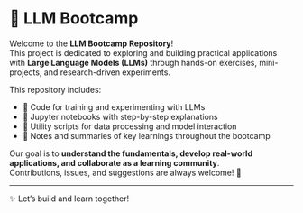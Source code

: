 # 🚀 LLM Bootcamp  

Welcome to the **LLM Bootcamp Repository**!  
This project is dedicated to exploring and building practical applications with **Large Language Models (LLMs)** through hands-on exercises, mini-projects, and research-driven experiments.  

This repository includes:  
- 📂 Code for training and experimenting with LLMs  
- 📝 Jupyter notebooks with step-by-step explanations  
- 🔧 Utility scripts for data processing and model interaction  
- 📑 Notes and summaries of key learnings throughout the bootcamp  

Our goal is to **understand the fundamentals, develop real-world applications, and collaborate as a learning community**.  
Contributions, issues, and suggestions are always welcome! 🤝  

---
✨ Let’s build and learn together!
